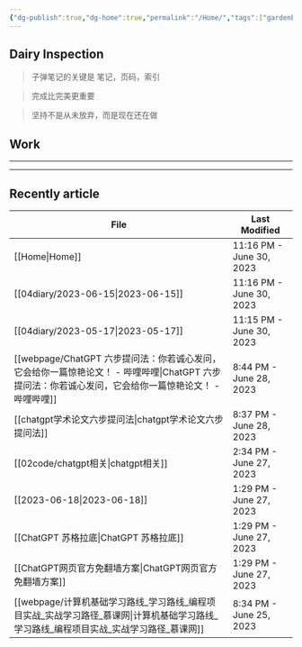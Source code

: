 ```yaml
---
{"dg-publish":true,"dg-home":true,"permalink":"/Home/","tags":["gardenEntry"],"dgPassFrontmatter":true}
---
```



## Dairy Inspection

> 子弹笔记的关键是 笔记，页码，索引

> 完成比完美更重要

> 坚持不是从未放弃，而是现在还在做

## Work
---

---

## Recently article

| File                                                                                            | Last Modified            |
| ----------------------------------------------------------------------------------------------- | ------------------------ |
| [[Home\|Home]]                                                                               | 11:16 PM - June 30, 2023 |
| [[04diary/2023-06-15\|2023-06-15]]                                                           | 11:16 PM - June 30, 2023 |
| [[04diary/2023-05-17\|2023-05-17]]                                                           | 11:15 PM - June 30, 2023 |
| [[webpage/ChatGPT 六步提问法：你若诚心发问，它会给你一篇惊艳论文！ - 哔哩哔哩\|ChatGPT 六步提问法：你若诚心发问，它会给你一篇惊艳论文！ - 哔哩哔哩]] | 8:44 PM - June 28, 2023  |
| [[chatgpt学术论文六步提问法\|chatgpt学术论文六步提问法]]                                                       | 8:37 PM - June 28, 2023  |
| [[02code/chatgpt相关\|chatgpt相关]]                                                              | 2:34 PM - June 27, 2023  |
| [[2023-06-18\|2023-06-18]]                                                                   | 1:29 PM - June 27, 2023  |
| [[ChatGPT 苏格拉底\|ChatGPT 苏格拉底]]                                                               | 1:29 PM - June 27, 2023  |
| [[ChatGPT网页官方免翻墙方案\|ChatGPT网页官方免翻墙方案]]                                                       | 1:29 PM - June 27, 2023  |
| [[webpage/计算机基础学习路线_学习路线_编程项目实战_实战学习路径_慕课网\|计算机基础学习路线_学习路线_编程项目实战_实战学习路径_慕课网]]               | 8:34 PM - June 25, 2023  |




